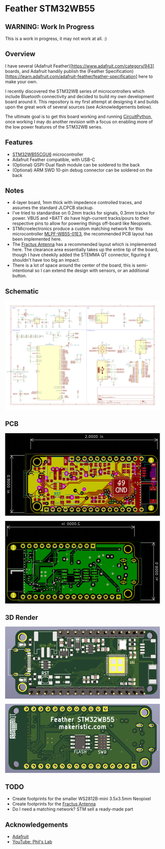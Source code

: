 # Feather STM32WB55

## WARNING: Work In Progress

This is a work in progress, it may not work at all.  :)

## Overview

I have several (Adafruit Feather)[https://www.adafruit.com/category/943] boards, and Adafruit handily publish the (Feather Specification)[https://learn.adafruit.com/adafruit-feather/feather-specification] here to make your own.  

I recently discovered the STM32WB series of microcontrollers which include Bluetooth connectivity and decided to build my own development board around it.  This repository is my first attempt at designing it and builds upon the great work of several sources (see Acknowledgements below).

The ultimate goal is to get this board working and running [CircuitPython](https://circuitpython.org/), once working I may do another revision with a focus on enabling more of the low power features of the STM32WB series.

## Features

* [STM32WB55CGU6](https://www.st.com/en/microcontrollers-microprocessors/stm32wb55cg.html) microcontroller
* Adafruit Feather compatible, with USB-C
* (Optional) QSPI-Dual flash module can be soldered to the back
* (Optional) ARM SWD 10-pin debug connector can be soldered on the back

## Notes

* 4-layer board, 1mm thick with impedence controlled traces, and assumes the standard JLCPCB stackup.
* I've tried to standardise on 0.2mm tracks for signals, 0.3mm tracks for power.  VBUS and +BATT do have high-current tracks/pours to their respective pins to allow for powering things off-board like Neopixels.
* STMicroelectronics produce a custom matching network for this microcontroller [MLPF-WB55-01E3](https://www.st.com/en/emi-filtering-and-signal-conditioning/mlpf-wb55-01e3.html), the recommended PCB layout has been implemented here.
* The [Fractus Antenna](https://fractusantennas.com/compact-reach-xtend-nn01-102/) has a recommended layout which is implemented here.  The clearance area essentially takes up the entire tip of the board, though I have cheekily added the STEMMA QT connector, figuring it shouldn't have too big an impact.
* There is a lot of space around the center of the board, this is semi-intentional so I can extend the design with sensors, or an additional button.

## Schematic

![Schematic](images/schematic.png)

## PCB

![PCB with inner layers](images/pcb1.png)

![PCB without inner layers](images/pcb2.png)

## 3D Render

![3D Front](images/3d-front.png)

![3D Back](images/3d-back.png)

## TODO

* Create footprints for the smaller WS2812B-mini 3.5x3.5mm Neopixel
* Create footprints for the [Fractus Antenna](https://fractusantennas.com/compact-reach-xtend-nn01-102/)
* Do I need a matching network?  STM sell a ready-made part

## Acknowledgements

* [Adafruit](https://www.adafruit.com/)
* [YouTube: Phil's Lab](https://www.youtube.com/c/PhilS94/videos)
